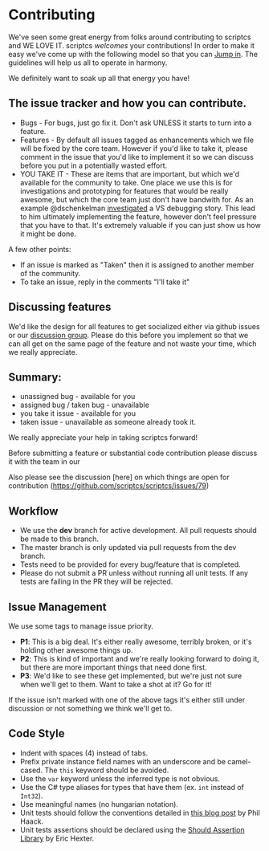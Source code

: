 # Contributing

We've seen some great energy from folks around contributing to scriptcs and WE LOVE IT. scriptcs *welcomes* your contributions! In order to make it easy we've come up with the following model so that you can [Jump in](http://nikcodes.com/2013/05/10/new-contributor-jump-in/). The guidelines will help us all to operate in harmony.

We definitely want to soak up all that energy you have!

## The issue tracker and how you can contribute.

* Bugs - For bugs, just go fix it. Don't ask UNLESS it starts to turn into a feature.
* Features - By default all issues tagged as enhancements which we file will be fixed by the core team. However if you'd like to take it, please comment in the issue that you'd like to implement it so we can discuss before you put in a potentially wasted effort.
* YOU TAKE IT - These are items that are important, but which we'd available for the community to take. One place we use this is for investigations and prototyping for features that would be really awesome, but which the core team just don't have bandwith for. As an example @dschenkelman [investigated](https://github.com/scriptcs/scriptcs/issues/68?source=cc) a VS debugging story. This lead to him ultimately implementing the feature, however don't feel pressure that you have to that. It's extremely valuable if you can just show us how it might be done.

A few other points:

* If an issue is marked as "Taken" then it is assigned to another member of the community.
* To take an issue, reply in the comments "I'll take it"

## Discussing features

We'd like the design for all features to get socialized either via github issues or our [discussion group](https://groups.google.com/forum/?fromgroups#!forum/scriptcs). Please do this before you implement so that we can all get on the same page of the feature and not waste your time, which we really appreciate.

## Summary:

* unassigned bug - available for you
* assigned bug / taken bug - unavailable
* you take it issue - available for you
* taken issue - unavailable as someone already took it.

We really appreciate your help in taking scriptcs forward!

Before submitting a feature or substantial code contribution please discuss it with the team in our

Also please see the discussion [here] on which things are open for contribution (https://github.com/scriptcs/scriptcs/issues/79)

## Workflow

* We use the **dev** branch for active development. All pull requests should be made to this branch.
* The master branch is only updated via pull requests from the dev branch.
* Tests need to be provided for every bug/feature that is completed.
* Please do not submit a PR unless without running all unit tests. If any tests are failing in the PR they will be rejected.

## Issue Management

We use some tags to manage issue priority.

* **P1**: This is a big deal. It's either really awesome, terribly broken, or it's holding other awesome things up.
* **P2**: This is kind of important and we're really looking forward to doing it, but there are more important things that need done first. 
* **P3**: We'd like to see these get implemented, but we're just not sure when we'll get to them. Want to take a shot at it? Go for it!

If the issue isn't marked with one of the above tags it's either still under discussion or not something we think we'll get to.

## Code Style

* Indent with spaces (4) instead of tabs.
* Prefix private instance field names with an underscore and be camel-cased. The `this` keyword should be avoided.
* Use the `var` keyword unless the inferred type is not obvious.
* Use the C# type aliases for types that have them (ex. `int` instead of `Int32`).
* Use meaningful names (no hungarian notation).
* Unit tests should follow the conventions detailed in [this blog post](http://haacked.com/archive/2012/01/02/structuring-unit-tests.aspx) by Phil Haack.
* Unit tests assertions should be declared using the [Should Assertion Library](https://github.com/erichexter/Should) by Eric Hexter.
